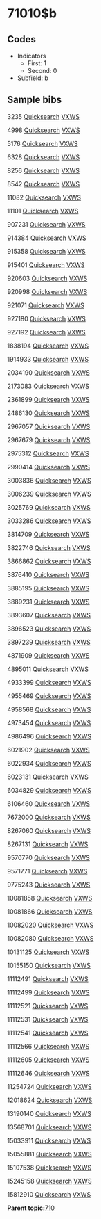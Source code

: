 # 71010$b

## Codes

-   Indicators
    -   First: 1
    -   Second: 0
-   Subfield: b

## Sample bibs

3235 [Quicksearch](https://search.library.yale.edu/catalog/3235) [VXWS](http://prodorbis.library.yale.edu:7014/vxws/GetHoldingsService?bibId=3235)

4998 [Quicksearch](https://search.library.yale.edu/catalog/4998) [VXWS](http://prodorbis.library.yale.edu:7014/vxws/GetHoldingsService?bibId=4998)

5176 [Quicksearch](https://search.library.yale.edu/catalog/5176) [VXWS](http://prodorbis.library.yale.edu:7014/vxws/GetHoldingsService?bibId=5176)

6328 [Quicksearch](https://search.library.yale.edu/catalog/6328) [VXWS](http://prodorbis.library.yale.edu:7014/vxws/GetHoldingsService?bibId=6328)

8256 [Quicksearch](https://search.library.yale.edu/catalog/8256) [VXWS](http://prodorbis.library.yale.edu:7014/vxws/GetHoldingsService?bibId=8256)

8542 [Quicksearch](https://search.library.yale.edu/catalog/8542) [VXWS](http://prodorbis.library.yale.edu:7014/vxws/GetHoldingsService?bibId=8542)

11082 [Quicksearch](https://search.library.yale.edu/catalog/11082) [VXWS](http://prodorbis.library.yale.edu:7014/vxws/GetHoldingsService?bibId=11082)

11101 [Quicksearch](https://search.library.yale.edu/catalog/11101) [VXWS](http://prodorbis.library.yale.edu:7014/vxws/GetHoldingsService?bibId=11101)

907231 [Quicksearch](https://search.library.yale.edu/catalog/907231) [VXWS](http://prodorbis.library.yale.edu:7014/vxws/GetHoldingsService?bibId=907231)

914384 [Quicksearch](https://search.library.yale.edu/catalog/914384) [VXWS](http://prodorbis.library.yale.edu:7014/vxws/GetHoldingsService?bibId=914384)

915358 [Quicksearch](https://search.library.yale.edu/catalog/915358) [VXWS](http://prodorbis.library.yale.edu:7014/vxws/GetHoldingsService?bibId=915358)

915401 [Quicksearch](https://search.library.yale.edu/catalog/915401) [VXWS](http://prodorbis.library.yale.edu:7014/vxws/GetHoldingsService?bibId=915401)

920603 [Quicksearch](https://search.library.yale.edu/catalog/920603) [VXWS](http://prodorbis.library.yale.edu:7014/vxws/GetHoldingsService?bibId=920603)

920998 [Quicksearch](https://search.library.yale.edu/catalog/920998) [VXWS](http://prodorbis.library.yale.edu:7014/vxws/GetHoldingsService?bibId=920998)

921071 [Quicksearch](https://search.library.yale.edu/catalog/921071) [VXWS](http://prodorbis.library.yale.edu:7014/vxws/GetHoldingsService?bibId=921071)

927180 [Quicksearch](https://search.library.yale.edu/catalog/927180) [VXWS](http://prodorbis.library.yale.edu:7014/vxws/GetHoldingsService?bibId=927180)

927192 [Quicksearch](https://search.library.yale.edu/catalog/927192) [VXWS](http://prodorbis.library.yale.edu:7014/vxws/GetHoldingsService?bibId=927192)

1838194 [Quicksearch](https://search.library.yale.edu/catalog/1838194) [VXWS](http://prodorbis.library.yale.edu:7014/vxws/GetHoldingsService?bibId=1838194)

1914933 [Quicksearch](https://search.library.yale.edu/catalog/1914933) [VXWS](http://prodorbis.library.yale.edu:7014/vxws/GetHoldingsService?bibId=1914933)

2034190 [Quicksearch](https://search.library.yale.edu/catalog/2034190) [VXWS](http://prodorbis.library.yale.edu:7014/vxws/GetHoldingsService?bibId=2034190)

2173083 [Quicksearch](https://search.library.yale.edu/catalog/2173083) [VXWS](http://prodorbis.library.yale.edu:7014/vxws/GetHoldingsService?bibId=2173083)

2361899 [Quicksearch](https://search.library.yale.edu/catalog/2361899) [VXWS](http://prodorbis.library.yale.edu:7014/vxws/GetHoldingsService?bibId=2361899)

2486130 [Quicksearch](https://search.library.yale.edu/catalog/2486130) [VXWS](http://prodorbis.library.yale.edu:7014/vxws/GetHoldingsService?bibId=2486130)

2967057 [Quicksearch](https://search.library.yale.edu/catalog/2967057) [VXWS](http://prodorbis.library.yale.edu:7014/vxws/GetHoldingsService?bibId=2967057)

2967679 [Quicksearch](https://search.library.yale.edu/catalog/2967679) [VXWS](http://prodorbis.library.yale.edu:7014/vxws/GetHoldingsService?bibId=2967679)

2975312 [Quicksearch](https://search.library.yale.edu/catalog/2975312) [VXWS](http://prodorbis.library.yale.edu:7014/vxws/GetHoldingsService?bibId=2975312)

2990414 [Quicksearch](https://search.library.yale.edu/catalog/2990414) [VXWS](http://prodorbis.library.yale.edu:7014/vxws/GetHoldingsService?bibId=2990414)

3003836 [Quicksearch](https://search.library.yale.edu/catalog/3003836) [VXWS](http://prodorbis.library.yale.edu:7014/vxws/GetHoldingsService?bibId=3003836)

3006239 [Quicksearch](https://search.library.yale.edu/catalog/3006239) [VXWS](http://prodorbis.library.yale.edu:7014/vxws/GetHoldingsService?bibId=3006239)

3025769 [Quicksearch](https://search.library.yale.edu/catalog/3025769) [VXWS](http://prodorbis.library.yale.edu:7014/vxws/GetHoldingsService?bibId=3025769)

3033286 [Quicksearch](https://search.library.yale.edu/catalog/3033286) [VXWS](http://prodorbis.library.yale.edu:7014/vxws/GetHoldingsService?bibId=3033286)

3814709 [Quicksearch](https://search.library.yale.edu/catalog/3814709) [VXWS](http://prodorbis.library.yale.edu:7014/vxws/GetHoldingsService?bibId=3814709)

3822746 [Quicksearch](https://search.library.yale.edu/catalog/3822746) [VXWS](http://prodorbis.library.yale.edu:7014/vxws/GetHoldingsService?bibId=3822746)

3866862 [Quicksearch](https://search.library.yale.edu/catalog/3866862) [VXWS](http://prodorbis.library.yale.edu:7014/vxws/GetHoldingsService?bibId=3866862)

3876410 [Quicksearch](https://search.library.yale.edu/catalog/3876410) [VXWS](http://prodorbis.library.yale.edu:7014/vxws/GetHoldingsService?bibId=3876410)

3885195 [Quicksearch](https://search.library.yale.edu/catalog/3885195) [VXWS](http://prodorbis.library.yale.edu:7014/vxws/GetHoldingsService?bibId=3885195)

3889231 [Quicksearch](https://search.library.yale.edu/catalog/3889231) [VXWS](http://prodorbis.library.yale.edu:7014/vxws/GetHoldingsService?bibId=3889231)

3893607 [Quicksearch](https://search.library.yale.edu/catalog/3893607) [VXWS](http://prodorbis.library.yale.edu:7014/vxws/GetHoldingsService?bibId=3893607)

3896523 [Quicksearch](https://search.library.yale.edu/catalog/3896523) [VXWS](http://prodorbis.library.yale.edu:7014/vxws/GetHoldingsService?bibId=3896523)

3897239 [Quicksearch](https://search.library.yale.edu/catalog/3897239) [VXWS](http://prodorbis.library.yale.edu:7014/vxws/GetHoldingsService?bibId=3897239)

4871909 [Quicksearch](https://search.library.yale.edu/catalog/4871909) [VXWS](http://prodorbis.library.yale.edu:7014/vxws/GetHoldingsService?bibId=4871909)

4895011 [Quicksearch](https://search.library.yale.edu/catalog/4895011) [VXWS](http://prodorbis.library.yale.edu:7014/vxws/GetHoldingsService?bibId=4895011)

4933399 [Quicksearch](https://search.library.yale.edu/catalog/4933399) [VXWS](http://prodorbis.library.yale.edu:7014/vxws/GetHoldingsService?bibId=4933399)

4955469 [Quicksearch](https://search.library.yale.edu/catalog/4955469) [VXWS](http://prodorbis.library.yale.edu:7014/vxws/GetHoldingsService?bibId=4955469)

4958568 [Quicksearch](https://search.library.yale.edu/catalog/4958568) [VXWS](http://prodorbis.library.yale.edu:7014/vxws/GetHoldingsService?bibId=4958568)

4973454 [Quicksearch](https://search.library.yale.edu/catalog/4973454) [VXWS](http://prodorbis.library.yale.edu:7014/vxws/GetHoldingsService?bibId=4973454)

4986496 [Quicksearch](https://search.library.yale.edu/catalog/4986496) [VXWS](http://prodorbis.library.yale.edu:7014/vxws/GetHoldingsService?bibId=4986496)

6021902 [Quicksearch](https://search.library.yale.edu/catalog/6021902) [VXWS](http://prodorbis.library.yale.edu:7014/vxws/GetHoldingsService?bibId=6021902)

6022934 [Quicksearch](https://search.library.yale.edu/catalog/6022934) [VXWS](http://prodorbis.library.yale.edu:7014/vxws/GetHoldingsService?bibId=6022934)

6023131 [Quicksearch](https://search.library.yale.edu/catalog/6023131) [VXWS](http://prodorbis.library.yale.edu:7014/vxws/GetHoldingsService?bibId=6023131)

6034829 [Quicksearch](https://search.library.yale.edu/catalog/6034829) [VXWS](http://prodorbis.library.yale.edu:7014/vxws/GetHoldingsService?bibId=6034829)

6106460 [Quicksearch](https://search.library.yale.edu/catalog/6106460) [VXWS](http://prodorbis.library.yale.edu:7014/vxws/GetHoldingsService?bibId=6106460)

7672000 [Quicksearch](https://search.library.yale.edu/catalog/7672000) [VXWS](http://prodorbis.library.yale.edu:7014/vxws/GetHoldingsService?bibId=7672000)

8267060 [Quicksearch](https://search.library.yale.edu/catalog/8267060) [VXWS](http://prodorbis.library.yale.edu:7014/vxws/GetHoldingsService?bibId=8267060)

8267131 [Quicksearch](https://search.library.yale.edu/catalog/8267131) [VXWS](http://prodorbis.library.yale.edu:7014/vxws/GetHoldingsService?bibId=8267131)

9570770 [Quicksearch](https://search.library.yale.edu/catalog/9570770) [VXWS](http://prodorbis.library.yale.edu:7014/vxws/GetHoldingsService?bibId=9570770)

9571771 [Quicksearch](https://search.library.yale.edu/catalog/9571771) [VXWS](http://prodorbis.library.yale.edu:7014/vxws/GetHoldingsService?bibId=9571771)

9775243 [Quicksearch](https://search.library.yale.edu/catalog/9775243) [VXWS](http://prodorbis.library.yale.edu:7014/vxws/GetHoldingsService?bibId=9775243)

10081858 [Quicksearch](https://search.library.yale.edu/catalog/10081858) [VXWS](http://prodorbis.library.yale.edu:7014/vxws/GetHoldingsService?bibId=10081858)

10081866 [Quicksearch](https://search.library.yale.edu/catalog/10081866) [VXWS](http://prodorbis.library.yale.edu:7014/vxws/GetHoldingsService?bibId=10081866)

10082020 [Quicksearch](https://search.library.yale.edu/catalog/10082020) [VXWS](http://prodorbis.library.yale.edu:7014/vxws/GetHoldingsService?bibId=10082020)

10082080 [Quicksearch](https://search.library.yale.edu/catalog/10082080) [VXWS](http://prodorbis.library.yale.edu:7014/vxws/GetHoldingsService?bibId=10082080)

10131125 [Quicksearch](https://search.library.yale.edu/catalog/10131125) [VXWS](http://prodorbis.library.yale.edu:7014/vxws/GetHoldingsService?bibId=10131125)

10155150 [Quicksearch](https://search.library.yale.edu/catalog/10155150) [VXWS](http://prodorbis.library.yale.edu:7014/vxws/GetHoldingsService?bibId=10155150)

11112491 [Quicksearch](https://search.library.yale.edu/catalog/11112491) [VXWS](http://prodorbis.library.yale.edu:7014/vxws/GetHoldingsService?bibId=11112491)

11112499 [Quicksearch](https://search.library.yale.edu/catalog/11112499) [VXWS](http://prodorbis.library.yale.edu:7014/vxws/GetHoldingsService?bibId=11112499)

11112521 [Quicksearch](https://search.library.yale.edu/catalog/11112521) [VXWS](http://prodorbis.library.yale.edu:7014/vxws/GetHoldingsService?bibId=11112521)

11112531 [Quicksearch](https://search.library.yale.edu/catalog/11112531) [VXWS](http://prodorbis.library.yale.edu:7014/vxws/GetHoldingsService?bibId=11112531)

11112541 [Quicksearch](https://search.library.yale.edu/catalog/11112541) [VXWS](http://prodorbis.library.yale.edu:7014/vxws/GetHoldingsService?bibId=11112541)

11112566 [Quicksearch](https://search.library.yale.edu/catalog/11112566) [VXWS](http://prodorbis.library.yale.edu:7014/vxws/GetHoldingsService?bibId=11112566)

11112605 [Quicksearch](https://search.library.yale.edu/catalog/11112605) [VXWS](http://prodorbis.library.yale.edu:7014/vxws/GetHoldingsService?bibId=11112605)

11112646 [Quicksearch](https://search.library.yale.edu/catalog/11112646) [VXWS](http://prodorbis.library.yale.edu:7014/vxws/GetHoldingsService?bibId=11112646)

11254724 [Quicksearch](https://search.library.yale.edu/catalog/11254724) [VXWS](http://prodorbis.library.yale.edu:7014/vxws/GetHoldingsService?bibId=11254724)

12018624 [Quicksearch](https://search.library.yale.edu/catalog/12018624) [VXWS](http://prodorbis.library.yale.edu:7014/vxws/GetHoldingsService?bibId=12018624)

13190140 [Quicksearch](https://search.library.yale.edu/catalog/13190140) [VXWS](http://prodorbis.library.yale.edu:7014/vxws/GetHoldingsService?bibId=13190140)

13568701 [Quicksearch](https://search.library.yale.edu/catalog/13568701) [VXWS](http://prodorbis.library.yale.edu:7014/vxws/GetHoldingsService?bibId=13568701)

15033911 [Quicksearch](https://search.library.yale.edu/catalog/15033911) [VXWS](http://prodorbis.library.yale.edu:7014/vxws/GetHoldingsService?bibId=15033911)

15055881 [Quicksearch](https://search.library.yale.edu/catalog/15055881) [VXWS](http://prodorbis.library.yale.edu:7014/vxws/GetHoldingsService?bibId=15055881)

15107538 [Quicksearch](https://search.library.yale.edu/catalog/15107538) [VXWS](http://prodorbis.library.yale.edu:7014/vxws/GetHoldingsService?bibId=15107538)

15245158 [Quicksearch](https://search.library.yale.edu/catalog/15245158) [VXWS](http://prodorbis.library.yale.edu:7014/vxws/GetHoldingsService?bibId=15245158)

15812910 [Quicksearch](https://search.library.yale.edu/catalog/15812910) [VXWS](http://prodorbis.library.yale.edu:7014/vxws/GetHoldingsService?bibId=15812910)

**Parent topic:**[710](../../tags/710/710.md)

